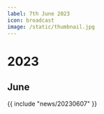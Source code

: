 ```yaml
---
label: 7th June 2023
icon: broadcast
image: /static/thumbnail.jpg
---
```


# 2023
## June

{{ include "news/20230607" }}